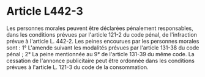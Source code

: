 # Article L442-3

Les personnes morales peuvent être déclarées pénalement responsables, dans les conditions prévues par l'article 121-2 du code pénal, de l'infraction prévue à l'article L. 442-2.   Les peines encourues par les personnes morales sont :   1° L'amende suivant les modalités prévues par l'article 131-38 du code pénal ;   2° La peine mentionnée au 9° de l'article 131-39 du même code.   La cessation de l'annonce publicitaire peut être ordonnée dans les conditions prévues à l'article L. 121-3 du code de la consommation.